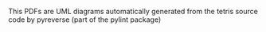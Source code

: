 This PDFs are UML diagrams automatically generated from the tetris source code by pyreverse (part of the pylint package)